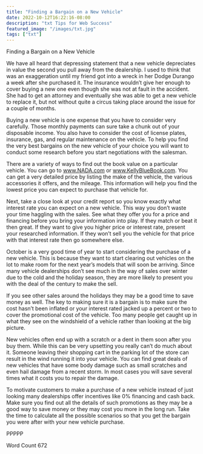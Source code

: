 ```yaml
---
title: "Finding a Bargain on a New Vehicle"
date: 2022-10-12T16:22:16-08:00
description: "txt Tips for Web Success"
featured_image: "/images/txt.jpg"
tags: ["txt"]
---
```


Finding a Bargain on a New Vehicle

We have all heard that depressing statement that a new vehicle depreciates in value the second you pull away from the dealership. I used to think that was an exaggeration until my friend got into a wreck in her Dodge Durango a week after she purchased it. The insurance wouldn’t give her enough to cover buying a new one even though she was not at fault in the accident. She had to get an attorney and eventually she was able to get a new vehicle to replace it, but not without quite a circus taking place around the issue for a couple of months.

Buying a new vehicle is one expense that you have to consider very carefully. Those monthly payments can sure take a chunk out of your disposable income. You also have to consider the cost of license plates, insurance, gas, and regular maintenance on the vehicle. To help you find the very best bargains on the new vehicle of your choice you will want to conduct some research before you start negotiations with the salesman. 

There are a variety of ways to find out the book value on a particular vehicle. You can go to www.NADA.com or www.KellyBlueBook.com. You can get a very detailed price by listing the make of the vehicle, the various accessories it offers, and the mileage. This information will help you find the lowest price you can expect to purchase that vehicle for. 

Next, take a close look at your credit report so you know exactly what interest rate you can expect on a new vehicle. This way you don’t waste your time haggling with the sales. See what they offer you for a price and financing before you bring your information into play. If they match or beat it then great. If they want to give you higher price or interest rate, present your researched information. If they won’t sell you the vehicle for that price with that interest rate then go somewhere else. 

October is a very good time of year to start considering the purchase of a new vehicle. This is because they want to start clearing out vehicles on the lot to make room for the next year’s models that will soon be arriving. Since many vehicle dealerships don’t see much in the way of sales over winter due to the cold and the holiday season, they are more likely to present you with the deal of the century to make the sell. 

If you see other sales around the holidays they may be a good time to save money as well. The key to making sure it is a bargain is to make sure the cost hasn’t been inflated or your interest rated jacked up a percent or two to cover the promotional cost of the vehicle. Too many people get caught up in what they see on the windshield of a vehicle rather than looking at the big picture. 

New vehicles often end up with a scratch or a dent in them soon after you buy them. While this can be very upsetting you really can’t do much about it. Someone leaving their shopping cart in the parking lot of the store can result in the wind running it into your vehicle. You can find great deals of new vehicles that have some body damage such as small scratches and even hail damage from a recent storm. In most cases you will save several times what it costs you to repair the damage. 

To motivate customers to make a purchase of a new vehicle instead of just looking many dealerships offer incentives like 0% financing and cash back. Make sure you find out all the details of such promotions as they may be a good way to save money or they may cost you more in the long run. Take the time to calculate all the possible scenarios so that you get the bargain you were after with your new vehicle purchase. 

PPPPP

Word Count 672


